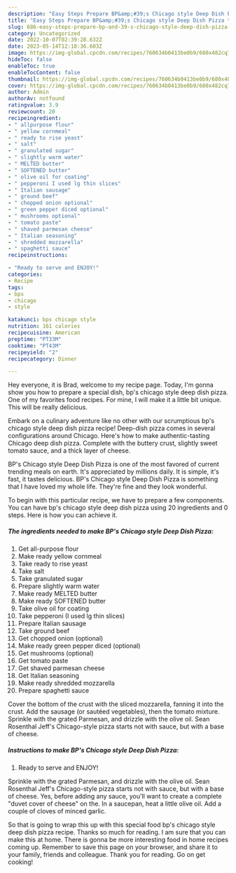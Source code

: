 ```yaml
---
description: "Easy Steps Prepare BP&amp;#39;s Chicago style Deep Dish Pizza the Very Delicious}"
title: "Easy Steps Prepare BP&amp;#39;s Chicago style Deep Dish Pizza the Very Delicious}"
slug: 686-easy-steps-prepare-bp-and-39-s-chicago-style-deep-dish-pizza-the-very-delicious
category: Uncategorized
date: 2022-10-07T02:39:28.632Z
date: 2023-05-14T12:18:36.603Z
image: https://img-global.cpcdn.com/recipes/760634b0413be0b9/680x482cq70/bps-chicago-style-deep-dish-pizza-recipe-main-photo.jpg
hideToc: false
enableToc: true
enableTocContent: false
thumbnail: https://img-global.cpcdn.com/recipes/760634b0413be0b9/680x482cq70/bps-chicago-style-deep-dish-pizza-recipe-main-photo.jpg
cover: https://img-global.cpcdn.com/recipes/760634b0413be0b9/680x482cq70/bps-chicago-style-deep-dish-pizza-recipe-main-photo.jpg
author: Admin
authorAv: notfound
ratingvalue: 3.9
reviewcount: 20
recipeingredient:
- " allpurpose flour"
- " yellow cornmeal"
- " ready to rise yeast"
- " salt"
- " granulated sugar"
- " slightly warm water"
- " MELTED butter"
- " SOFTENED butter"
- " olive oil for coating"
- " pepperoni I used lg thin slices"
- " Italian sausage"
- " ground beef"
- " chopped onion optional"
- " green pepper diced optional"
- " mushrooms optional"
- " tomato paste"
- " shaved parmesan cheese"
- " Italian seasoning"
- " shredded mozzarella"
- " spaghetti sauce"
recipeinstructions:

- "Ready to serve and ENJOY!"
categories:
- Recipe
tags:
- bps
- chicago
- style

katakunci: bps chicago style 
nutrition: 161 calories
recipecuisine: American
preptime: "PT33M"
cooktime: "PT43M"
recipeyield: "2"
recipecategory: Dinner

---
```



Hey everyone, it is Brad, welcome to my recipe page. Today, I'm gonna show you how to prepare a special dish, bp&#39;s chicago style deep dish pizza. One of my favorites food recipes. For mine, I will make it a little bit unique. This will be really delicious.

Embark on a culinary adventure like no other with our scrumptious bp&#39;s chicago style deep dish pizza recipe! Deep-dish pizza comes in several configurations around Chicago. Here&#39;s how to make authentic-tasting Chicago deep dish pizza. Complete with the buttery crust, slightly sweet tomato sauce, and a thick layer of cheese.

BP&#39;s Chicago style Deep Dish Pizza is one of the most favored of current trending meals on earth. It's appreciated by millions daily. It is simple, it's fast, it tastes delicious. BP&#39;s Chicago style Deep Dish Pizza is something that I have loved my whole life. They're fine and they look wonderful.


To begin with this particular recipe, we have to prepare a few components. You can have bp&#39;s chicago style deep dish pizza using 20 ingredients and 0 steps. Here is how you can achieve it.

<!--inarticleads1-->

##### The ingredients needed to make BP&#39;s Chicago style Deep Dish Pizza:

1. Get  all-purpose flour
1. Make ready  yellow cornmeal
1. Take  ready to rise yeast
1. Take  salt
1. Take  granulated sugar
1. Prepare  slightly warm water
1. Make ready  MELTED butter
1. Make ready  SOFTENED butter
1. Take  olive oil for coating
1. Take  pepperoni (I used lg thin slices)
1. Prepare  Italian sausage
1. Take  ground beef
1. Get  chopped onion (optional)
1. Make ready  green pepper diced (optional)
1. Get  mushrooms (optional)
1. Get  tomato paste
1. Get  shaved parmesan cheese
1. Get  Italian seasoning
1. Make ready  shredded mozzarella
1. Prepare  spaghetti sauce


Cover the bottom of the crust with the sliced mozzarella, fanning it into the crust. Add the sausage (or sautéed vegetables), then the tomato mixture. Sprinkle with the grated Parmesan, and drizzle with the olive oil. Sean Rosenthal Jeff&#39;s Chicago-style pizza starts not with sauce, but with a base of cheese. 

<!--inarticleads2-->

##### Instructions to make BP&#39;s Chicago style Deep Dish Pizza:


1. Ready to serve and ENJOY!

Sprinkle with the grated Parmesan, and drizzle with the olive oil. Sean Rosenthal Jeff&#39;s Chicago-style pizza starts not with sauce, but with a base of cheese. Yes, before adding any sauce, you&#39;ll want to create a complete &#34;duvet cover of cheese&#34; on the. In a saucepan, heat a little olive oil. Add a couple of cloves of minced garlic. 

So that is going to wrap this up with this special food bp&#39;s chicago style deep dish pizza recipe. Thanks so much for reading. I am sure that you can make this at home. There is gonna be more interesting food in home recipes coming up. Remember to save this page on your browser, and share it to your family, friends and colleague. Thank you for reading. Go on get cooking!
